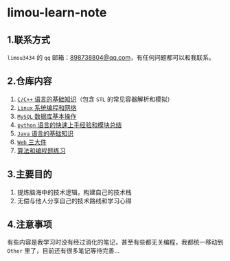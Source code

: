 # limou-learn-note

## 1.联系方式

`limou3434` 的 `qq` 邮箱：898738804@qq.com，有任何问题都可以和我联系。

## 2.仓库内容

1.   [`C/C++` 语言的基础知识](https://gitee.com/limou3434/limou-learn-note/tree/master/Cpp_Programming_Language_And_DSA_Note)（包含 `STL` 的常见容器解析和模拟）
2.   [`Linux` 系统编程和网络](https://gitee.com/limou3434/limou-learn-note/tree/master/Linux_System_Note)
3.   [`MySQL` 数据库基本操作](https://gitee.com/limou3434/limou-learn-note/tree/master/SQL_Database_Note)
4.   [`python` 语言的快速上手经验和模块总结](https://gitee.com/limou3434/limou-learn-note/tree/master/Python_Programming_Language_Note)
5.   [`Java` 语言的基础知识](https://gitee.com/limou3434/limou-learn-note/tree/master/Java_Programming_Language_Note)
6.   [`Web` 三大件](https://gitee.com/limou3434/limou-learn-note/tree/master/Web_Design_Note)
7.   [算法和编程题练习](https://gitee.com/limou3434/limou-learn-note/tree/master/Programming_Exercise_Note)

## 3.主要目的

1.   提炼脑海中的技术逻辑，构建自己的技术栈
2.   无偿与他人分享自己的技术路线和学习心得

## 4.注意事项

有些内容是我学习时没有经过消化的笔记，甚至有些都无关编程，我都统一移动到 `Other` 里了，目前还有很多笔记等待完善... 
